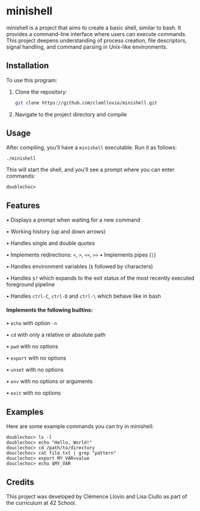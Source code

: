 # minishell
minishell is a project that aims to create a basic shell, similar to bash. It provides a command-line interface where users can execute commands. This project deepens understanding of process creation, file descriptors, signal handling, and command parsing in Unix-like environments.

## Installation
To use this program:
  1. Clone the repository:
     ```bash
     git clone https://github.com/clemllovio/minishell.git
     ```
  2. Navigate to the project directory and compile
## Usage
After compiling, you'll have a `minishell` executable. Run it as follows:
```
./minishell
```
This will start the shell, and you'll see a prompt where you can enter commands:
```
doublechoc>
```

## Features

• Displays a prompt when waiting for a new command

• Working history (up and down arrows)

• Handles single and double quotes

• Implements redirections: `<`, `>`, `<<`, `>>`
• Implements pipes (`|`)

• Handles environment variables (`$` followed by characters)

• Handles `$?` which expands to the exit status of the most recently executed foreground pipeline

• Handles `ctrl-C`, `ctrl-D` and `ctrl-\` which behave like in bash


#### Implements the following builtins:
• `echo` with option `-n`
  
• `cd` with only a relative or absolute path
  
• `pwd` with no options
  
• `export` with no options
  
• `unset` with no options
  
• `env` with no options or arguments
  
• `exit` with no options

## Examples
Here are some example commands you can try in minishell:
```
doublechoc> ls -l
doublechoc> echo "Hello, World!"
douclechoc> cd /path/to/directory
douclechoc> cat file.txt | grep "pattern"
douclechoc> export MY_VAR=value
douclechoc> echo $MY_VAR
```
## Credits
This project was developed by Clémence Llovio and Lisa Ciullo as part of the curriculum at 42 School.
